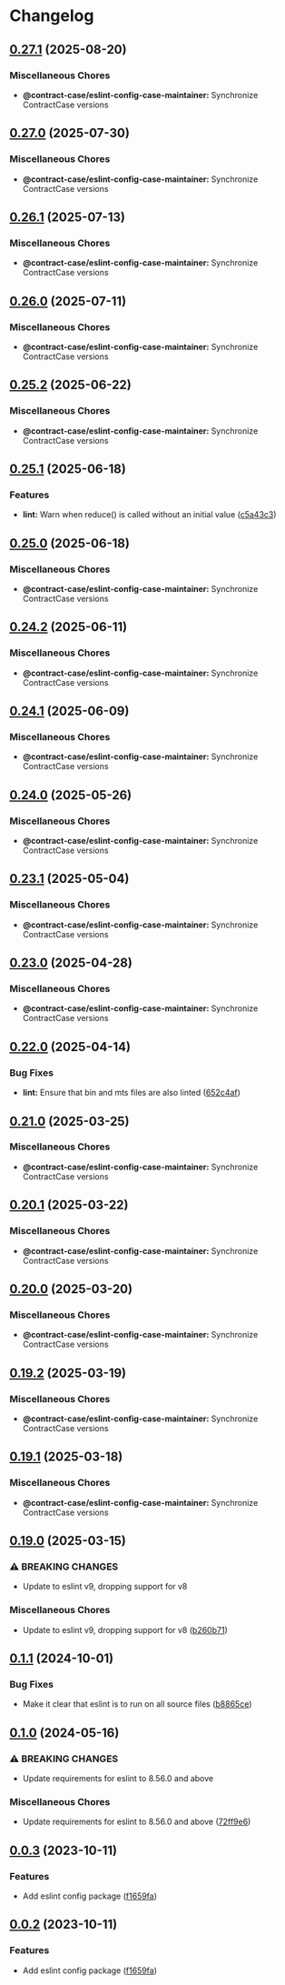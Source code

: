 # Changelog

## [0.27.1](https://github.com/case-contract-testing/contract-case/compare/@contract-case/eslint-config-case-maintainer-v0.27.0...@contract-case/eslint-config-case-maintainer-v0.27.1) (2025-08-20)


### Miscellaneous Chores

* **@contract-case/eslint-config-case-maintainer:** Synchronize ContractCase versions

## [0.27.0](https://github.com/case-contract-testing/contract-case/compare/@contract-case/eslint-config-case-maintainer-v0.26.1...@contract-case/eslint-config-case-maintainer-v0.27.0) (2025-07-30)


### Miscellaneous Chores

* **@contract-case/eslint-config-case-maintainer:** Synchronize ContractCase versions

## [0.26.1](https://github.com/case-contract-testing/contract-case/compare/@contract-case/eslint-config-case-maintainer-v0.26.0...@contract-case/eslint-config-case-maintainer-v0.26.1) (2025-07-13)


### Miscellaneous Chores

* **@contract-case/eslint-config-case-maintainer:** Synchronize ContractCase versions

## [0.26.0](https://github.com/case-contract-testing/contract-case/compare/@contract-case/eslint-config-case-maintainer-v0.25.2...@contract-case/eslint-config-case-maintainer-v0.26.0) (2025-07-11)


### Miscellaneous Chores

* **@contract-case/eslint-config-case-maintainer:** Synchronize ContractCase versions

## [0.25.2](https://github.com/case-contract-testing/contract-case/compare/@contract-case/eslint-config-case-maintainer-v0.25.1...@contract-case/eslint-config-case-maintainer-v0.25.2) (2025-06-22)


### Miscellaneous Chores

* **@contract-case/eslint-config-case-maintainer:** Synchronize ContractCase versions

## [0.25.1](https://github.com/case-contract-testing/contract-case/compare/@contract-case/eslint-config-case-maintainer-v0.25.0...@contract-case/eslint-config-case-maintainer-v0.25.1) (2025-06-18)


### Features

* **lint:** Warn when reduce() is called without an initial value ([c5a43c3](https://github.com/case-contract-testing/contract-case/commit/c5a43c3534394e5e65e2c0b6f7ba48fa97c9e35e))

## [0.25.0](https://github.com/case-contract-testing/contract-case/compare/@contract-case/eslint-config-case-maintainer-v0.24.2...@contract-case/eslint-config-case-maintainer-v0.25.0) (2025-06-18)


### Miscellaneous Chores

* **@contract-case/eslint-config-case-maintainer:** Synchronize ContractCase versions

## [0.24.2](https://github.com/case-contract-testing/contract-case/compare/@contract-case/eslint-config-case-maintainer-v0.24.1...@contract-case/eslint-config-case-maintainer-v0.24.2) (2025-06-11)


### Miscellaneous Chores

* **@contract-case/eslint-config-case-maintainer:** Synchronize ContractCase versions

## [0.24.1](https://github.com/case-contract-testing/contract-case/compare/@contract-case/eslint-config-case-maintainer-v0.24.0...@contract-case/eslint-config-case-maintainer-v0.24.1) (2025-06-09)


### Miscellaneous Chores

* **@contract-case/eslint-config-case-maintainer:** Synchronize ContractCase versions

## [0.24.0](https://github.com/case-contract-testing/contract-case/compare/@contract-case/eslint-config-case-maintainer-v0.23.1...@contract-case/eslint-config-case-maintainer-v0.24.0) (2025-05-26)


### Miscellaneous Chores

* **@contract-case/eslint-config-case-maintainer:** Synchronize ContractCase versions

## [0.23.1](https://github.com/case-contract-testing/contract-case/compare/@contract-case/eslint-config-case-maintainer-v0.23.0...@contract-case/eslint-config-case-maintainer-v0.23.1) (2025-05-04)


### Miscellaneous Chores

* **@contract-case/eslint-config-case-maintainer:** Synchronize ContractCase versions

## [0.23.0](https://github.com/case-contract-testing/contract-case/compare/@contract-case/eslint-config-case-maintainer-v0.22.0...@contract-case/eslint-config-case-maintainer-v0.23.0) (2025-04-28)


### Miscellaneous Chores

* **@contract-case/eslint-config-case-maintainer:** Synchronize ContractCase versions

## [0.22.0](https://github.com/case-contract-testing/contract-case/compare/@contract-case/eslint-config-case-maintainer-v0.21.0...@contract-case/eslint-config-case-maintainer-v0.22.0) (2025-04-14)


### Bug Fixes

* **lint:** Ensure that bin and mts files are also linted ([652c4af](https://github.com/case-contract-testing/contract-case/commit/652c4af765c68642729f51b715212cce1eb5070a))

## [0.21.0](https://github.com/case-contract-testing/contract-case/compare/@contract-case/eslint-config-case-maintainer-v0.20.1...@contract-case/eslint-config-case-maintainer-v0.21.0) (2025-03-25)


### Miscellaneous Chores

* **@contract-case/eslint-config-case-maintainer:** Synchronize ContractCase versions

## [0.20.1](https://github.com/case-contract-testing/contract-case/compare/@contract-case/eslint-config-case-maintainer-v0.20.0...@contract-case/eslint-config-case-maintainer-v0.20.1) (2025-03-22)


### Miscellaneous Chores

* **@contract-case/eslint-config-case-maintainer:** Synchronize ContractCase versions

## [0.20.0](https://github.com/case-contract-testing/contract-case/compare/@contract-case/eslint-config-case-maintainer-v0.19.2...@contract-case/eslint-config-case-maintainer-v0.20.0) (2025-03-20)


### Miscellaneous Chores

* **@contract-case/eslint-config-case-maintainer:** Synchronize ContractCase versions

## [0.19.2](https://github.com/case-contract-testing/contract-case/compare/@contract-case/eslint-config-case-maintainer-v0.19.1...@contract-case/eslint-config-case-maintainer-v0.19.2) (2025-03-19)


### Miscellaneous Chores

* **@contract-case/eslint-config-case-maintainer:** Synchronize ContractCase versions

## [0.19.1](https://github.com/case-contract-testing/contract-case/compare/@contract-case/eslint-config-case-maintainer-v0.19.0...@contract-case/eslint-config-case-maintainer-v0.19.1) (2025-03-18)


### Miscellaneous Chores

* **@contract-case/eslint-config-case-maintainer:** Synchronize ContractCase versions

## [0.19.0](https://github.com/case-contract-testing/contract-case/compare/@contract-case/eslint-config-case-maintainer-v0.1.1...@contract-case/eslint-config-case-maintainer-v0.19.0) (2025-03-15)


### ⚠ BREAKING CHANGES

* Update to eslint v9, dropping support for v8

### Miscellaneous Chores

* Update to eslint v9, dropping support for v8 ([b260b71](https://github.com/case-contract-testing/contract-case/commit/b260b71bc7b45c4775009e77301403ea8c574f33))

## [0.1.1](https://github.com/case-contract-testing/contract-case/compare/@contract-case/eslint-config-case-maintainer-v0.1.0...@contract-case/eslint-config-case-maintainer-v0.1.1) (2024-10-01)


### Bug Fixes

* Make it clear that eslint is to run on all source files ([b8865ce](https://github.com/case-contract-testing/contract-case/commit/b8865ce9e5991c8cbafa479e19597677b6da7300))

## [0.1.0](https://github.com/case-contract-testing/contract-case/compare/@contract-case/eslint-config-case-maintainer-v0.0.3...@contract-case/eslint-config-case-maintainer-v0.1.0) (2024-05-16)


### ⚠ BREAKING CHANGES

* Update requirements for eslint to 8.56.0 and above

### Miscellaneous Chores

* Update requirements for eslint to 8.56.0 and above ([72ff9e6](https://github.com/case-contract-testing/contract-case/commit/72ff9e65a1d79ce44955f26e466cf96839ed771e))

## [0.0.3](https://github.com/case-contract-testing/contract-case/compare/@contract-case/eslint-config-case-maintainer-v0.0.2...@contract-case/eslint-config-case-maintainer-v0.0.3) (2023-10-11)


### Features

* Add eslint config package ([f1659fa](https://github.com/case-contract-testing/contract-case/commit/f1659fa0035e69d64f7f7ecb49c977c377d3fceb))

## [0.0.2](https://github.com/case-contract-testing/contract-case/compare/@contract-case/eslint-config-case-maintainer-v0.0.1...@contract-case/eslint-config-case-maintainer-v0.0.2) (2023-10-11)


### Features

* Add eslint config package ([f1659fa](https://github.com/case-contract-testing/contract-case/commit/f1659fa0035e69d64f7f7ecb49c977c377d3fceb))
